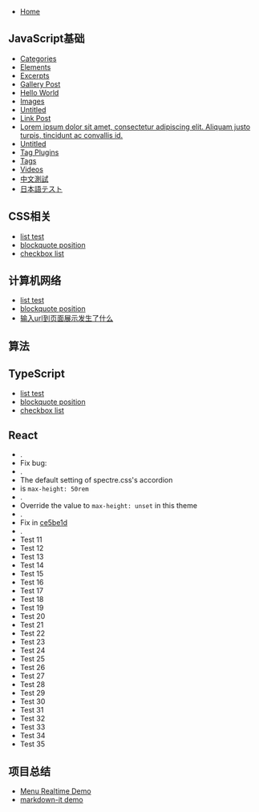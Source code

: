 * [Home](/home)

## JavaScript基础

* [Categories](/hexo-theme-book-demo/test/hexo-unit-test/categories)
* [Elements](/hexo-theme-book-demo/test/hexo-unit-test/elements)
* [Excerpts](/hexo-theme-book-demo/test/hexo-unit-test/excerpts)
* [Gallery Post](/hexo-theme-book-demo/test/hexo-unit-test/gallery-post)
* [Hello World](/hexo-theme-book-demo/test/hexo-unit-test/hello-world)
* [Images](/hexo-theme-book-demo/test/hexo-unit-test/images)
* [Untitled](/hexo-theme-book-demo/test/hexo-unit-test/link-post-without-title)
* [Link Post](/hexo-theme-book-demo/test/hexo-unit-test/link-post)
* [Lorem ipsum dolor sit amet, consectetur adipiscing elit. Aliquam justo turpis, tincidunt ac convallis id.](/hexo-theme-book-demo/test/hexo-unit-test/long-title)
* [Untitled](/hexo-theme-book-demo/test/hexo-unit-test/no-title)
* [Tag Plugins](/hexo-theme-book-demo/test/hexo-unit-test/tag-plugins)
* [Tags](/hexo-theme-book-demo/test/hexo-unit-test/tags)
* [Videos](/hexo-theme-book-demo/test/hexo-unit-test/videos)
* [中文測試](/hexo-theme-book-demo/test/hexo-unit-test/中文測試)
* [日本語テスト](/hexo-theme-book-demo/test/hexo-unit-test/日本語テスト)

## CSS相关

* [list test](/hexo-theme-book-demo/test/bugfix/list-test)
* [blockquote position](/hexo-theme-book-demo/test/bugfix/blockquote-position)
* [checkbox list](/hexo-theme-book-demo/test/bugfix/checkbox-list)

## 计算机网络

* [list test](/hexo-theme-book-demo/test/bugfix/list-test)
* [blockquote position](/hexo-theme-book-demo/test/bugfix/blockquote-position)
* [输入url到页面展示发生了什么](/输入url到页面展示发生了什么)

## 算法

## TypeScript

* [list test](/hexo-theme-book-demo/test/bugfix/list-test)
* [blockquote position](/hexo-theme-book-demo/test/bugfix/blockquote-position)
* [checkbox list](/hexo-theme-book-demo/test/bugfix/checkbox-list)
## React

* .
* Fix bug:
* .
* The default setting of spectre.css's accordion 
* is `max-height: 50rem`
* .
* Override the value to `max-height: unset` in this theme
* .
* Fix in [ce5be1d](https://github.com/kaiiiz/hexo-theme-book/commit/ce5be1d7500722b8bcdc367fc79186c0cfe8ac56)
* .
* Test 11
* Test 12
* Test 13
* Test 14
* Test 15
* Test 16
* Test 17
* Test 18
* Test 19
* Test 20
* Test 21
* Test 22
* Test 23
* Test 24
* Test 25
* Test 26
* Test 27
* Test 28
* Test 29
* Test 30
* Test 31
* Test 32
* Test 33
* Test 34
* Test 35

## 项目总结

* [Menu Realtime Demo](/hexo-theme-book-demo/demo/menu-realtime)
* [markdown-it demo](/hexo-theme-book-demo/demo/render/markdown-it-demo)

